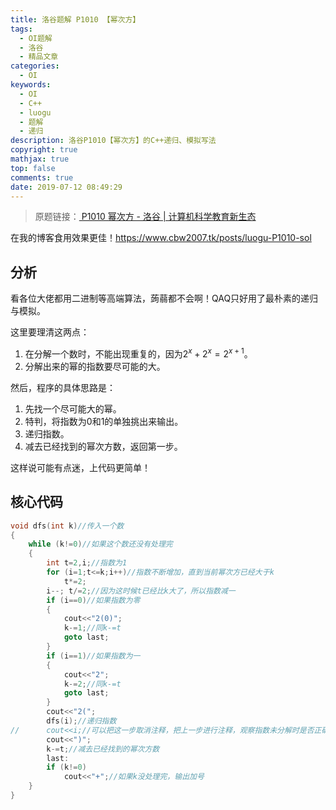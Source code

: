 ```yaml
---
title: 洛谷题解 P1010 【幂次方】
tags:
  - OI题解
  - 洛谷
  - 精品文章
categories:
  - OI
keywords:
  - OI
  - C++
  - luogu
  - 题解
  - 递归
description: 洛谷P1010【幂次方】的C++递归、模拟写法
copyright: true
mathjax: true
top: false
comments: true
date: 2019-07-12 08:49:29
---
```


> 原题链接：[ P1010 幂次方 - 洛谷 | 计算机科学教育新生态](https://www.luogu.org/problemnew/show/P1010)

<!--more-->

在我的博客食用效果更佳！<https://www.cbw2007.tk/posts/luogu-P1010-sol>

## 分析

看各位大佬都用二进制等高端算法，蒟蒻都不会啊！QAQ只好用了最朴素的递归与模拟。

这里要理清这两点：

1. 在分解一个数时，不能出现重复的，因为$2^x+2^x=2^{x+1}$。
2. 分解出来的幂的指数要尽可能的大。

然后，程序的具体思路是：

1. 先找一个尽可能大的幂。
2. 特判，将指数为0和1的单独挑出来输出。
3. 递归指数。
4. 减去已经找到的幂次方数，返回第一步。

这样说可能有点迷，上代码更简单！

## 核心代码

```c++
void dfs(int k)//传入一个数
{
    while (k!=0)//如果这个数还没有处理完
    {
        int t=2,i;//指数为1
        for (i=1;t<=k;i++)//指数不断增加，直到当前幂次方已经大于k
            t*=2;
        i--; t/=2;//因为这时候t已经比k大了，所以指数减一
        if (i==0)//如果指数为零
        {
            cout<<"2(0)";
            k-=1;//同k-=t
            goto last;
        }
        if (i==1)//如果指数为一
        {
            cout<<"2";
            k-=2;//同k-=t
            goto last;
        }
        cout<<"2(";
        dfs(i);//递归指数
//		cout<<i;//可以把这一步取消注释，把上一步进行注释，观察指数未分解时是否正确
        cout<<")";
        k-=t;//减去已经找到的幂次方数
        last:
        if (k!=0)
            cout<<"+";//如果k没处理完，输出加号
    }
}
```


